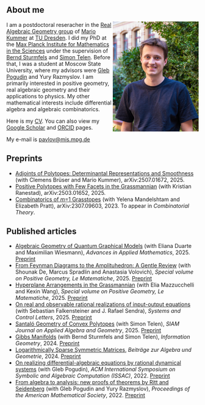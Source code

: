 ## About me

<img align="right" width="225" height="288" src="docs/assets/images/Dmitrii1.jpg">

I am a postdoctoral reseracher in the [Real Algebraic Geometry group](https://tu-dresden.de/mn/math/geometrie/kummer/startseite/?set_language=en) of [Mario Kummer](https://tu-dresden.de/mn/math/geometrie/kummer/die-professur/inhaber-in) at [TU Dresden](https://tu-dresden.de). I did my PhD at the [Max Planck Institute for Mathematics in the Sciences](https://www.mis.mpg.de) under the supervision of [Bernd Sturmfels](https://math.berkeley.edu/~bernd/) and [Simon Telen](https://simontelen.webnode.page/). Before that, I was a student at Moscow State University, where my advisors were [Gleb Pogudin](http://www.lix.polytechnique.fr/Labo/Gleb.POGUDIN/) and Yury Razmyslov. I am primarily interested in positive geometry, real algebraic geometry and their applications to physics. My other mathematical interests include differential algebra and algebraic combinatorics.

Here is my [CV](https://dmmpavlov.github.io/CV_Pavlov_Jul25.pdf). You can also view my [Google Scholar](https://scholar.google.com/citations?user=VwCmjKwAAAAJ) and [ORCID](https://orcid.org/0009-0002-0116-4659) pages.

My e-mail is [pavlov@mis.mpg.de](mailto:pavlov@mis.mpg.de)

## Preprints
* [Adjoints of Polytopes: Determinantal Representations and Smoothness](https://arxiv.org/abs/2507.01672) (with Clemens Brüser and Mario Kummer), arXiv:2507.01672, 2025. 
* [Positive Polytopes with Few Facets in the Grassmannian](https://arxiv.org/abs/2503.01652) (with Kristian Ranestad), arXiv:2503.01652, 2025.
* [Combinatorics of *m*=1 Grasstopes](https://arxiv.org/abs/2307.09603) (with Yelena Mandelshtam and Elizabeth Pratt), arXiv:2307.09603, 2023. To appear in *Combinatorial Theory*.

## Published articles
* [Algebraic Geometry of Quantum Graphical Models](https://www.sciencedirect.com/science/article/pii/S0196885825000922) (with Eliana Duarte and Maximilian Wiesmann), *Advances in Applied Mathematics*, 2025. [Preprint](https://arxiv.org/abs/2308.11538)
* [From Feynman Diagrams to the Amplituhedron: A Gentle Review](https://lematematiche.dmi.unict.it/index.php/lematematiche/article/view/2735/1228) (with Shounak De, Marcus Spradlin and Anastasia Volovich), *Special volume on Positive Geometry, Le Matematiche*, 2025. [Preprint](https://arxiv.org/abs/2410.11757)
* [Hyperplane Arrangements in the Grassmannian](https://lematematiche.dmi.unict.it/index.php/lematematiche/article/view/2729/1235) (with Elia Mazzucchelli and Kexin Wang), *Special volume on Positive Geometry, Le Matematiche*, 2025. [Preprint](https://arxiv.org/abs/2409.04288)
* [On real and observable rational realizations of input-output equations](https://doi.org/10.1016/j.sysconle.2025.106059) (with Sebastian Falkensteiner and J. Rafael Sendra), *Systems and Control Letters*, 2025. [Preprint](https://arxiv.org/abs/2303.16799) 
* [Santaló Geometry of Convex Polytopes](https://doi.org/10.1137/24M1643566) (with Simon Telen), *SIAM Journal on Applied Algebra and Geometry*, 2025. [Preprint](https://arxiv.org/abs/2402.18955)
* [Gibbs Manifolds](https://doi.org/10.1007/s41884-023-00111-2) (with Bernd Sturmfels and Simon Telen), *Information Geometry*, 2024. [Preprint](https://arxiv.org/abs/2211.15490)
* [Logarithmically Sparse Symmetric Matrices](https://doi.org/10.1007/s13366-024-00753-y), *Beiträge zur Algebra und Geometrie*, 2024. [Preprint](https://arxiv.org/abs/2301.10042)
* [On realizing differential-algebraic equations by rational dynamical systems](https://doi.org/10.1145/3476446.3535492) (with Gleb Pogudin), *ACM International Symposium on Symbolic and Algebraic Computation
(ISSAC)*, 2022. [Preprint](https://arxiv.org/abs/2203.03555)
* [From algebra to analysis: new proofs of theorems by Ritt and Seidenberg](https://doi.org/10.1090/proc/16065) (with Gleb Pogudin and Yury Razmyslov), *Proceedings of the American Mathematical Society*, 2022. [Preprint](https://arxiv.org/abs/2107.03012)
